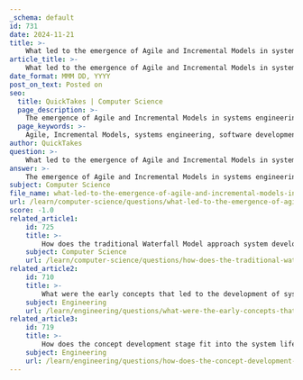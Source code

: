 ```yaml
---
_schema: default
id: 731
date: 2024-11-21
title: >-
    What led to the emergence of Agile and Incremental Models in systems engineering?
article_title: >-
    What led to the emergence of Agile and Incremental Models in systems engineering?
date_format: MMM DD, YYYY
post_on_text: Posted on
seo:
  title: QuickTakes | Computer Science
  page_description: >-
    The emergence of Agile and Incremental Models in systems engineering is driven by the limitations of traditional methodologies, the need for flexibility in dynamic environments, and a focus on customer collaboration, facilitating better adaptation and innovative project delivery.
  page_keywords: >-
    Agile, Incremental Models, systems engineering, software development, project management, iterative development, traditional models, Waterfall Model, dynamic environments, customer-centric focus, evolutionary development, adaptability, collaboration, project constraints
author: QuickTakes
question: >-
    What led to the emergence of Agile and Incremental Models in systems engineering?
answer: >-
    The emergence of Agile and Incremental Models in systems engineering can be attributed to several key factors that reflect the evolving needs of software development and project management in dynamic environments.\n\n1. **Limitations of Traditional Models**: Traditional methodologies, such as the Waterfall Model, follow a linear and sequential approach, which can be inflexible in the face of changing requirements. These models often emphasize thorough documentation and a strict sequence of phases, which may not be suitable for projects where adaptability and rapid response to change are critical. The inability to accommodate evolving user needs and the complexity of modern systems highlighted the need for more flexible approaches.\n\n2. **Iterative Development**: Agile methodologies promote iterative development, where projects are broken down into smaller, manageable increments. Each iteration typically lasts from two to four weeks, allowing teams to plan, develop, and deploy features in short cycles. This approach enables continuous feedback from stakeholders and users, facilitating adjustments based on real-world usage and changing requirements.\n\n3. **Dynamic Environments**: The Agile Model is particularly effective in environments characterized by uncertainty and rapid change. As systems become more complex and the pace of technological advancement accelerates, the ability to adapt quickly becomes essential. Agile systems engineering focuses on being agile—adapting processes and practices to meet project needs—rather than strictly adhering to predefined methodologies.\n\n4. **Customer-Centric Focus**: Agile methodologies emphasize collaboration with customers and stakeholders throughout the development process. This customer-centric approach ensures that the final product aligns closely with user needs and expectations, which is increasingly important in today's market where user satisfaction can significantly impact success.\n\n5. **Evolutionary Development**: Agile and Incremental Models support evolutionary development, where systems are built and refined over time. This allows for the integration of new insights and technologies as they emerge, rather than committing to a fixed design from the outset. This adaptability is crucial for large systems that must evolve in response to user feedback and changing market conditions.\n\n6. **Balancing Constraints**: The Agile approach requires careful balancing of various project constraints, such as size, criticality, and decomposability. Agile methodologies are often deemed most appropriate for medium-sized projects, where the iterative nature can be effectively managed without overwhelming complexity.\n\nIn summary, the emergence of Agile and Incremental Models in systems engineering is a response to the limitations of traditional methodologies, the need for flexibility in dynamic environments, and the importance of customer collaboration. These models have revolutionized how projects are managed and delivered, enabling teams to adapt and innovate more effectively.
subject: Computer Science
file_name: what-led-to-the-emergence-of-agile-and-incremental-models-in-systems-engineering.md
url: /learn/computer-science/questions/what-led-to-the-emergence-of-agile-and-incremental-models-in-systems-engineering
score: -1.0
related_article1:
    id: 725
    title: >-
        How does the traditional Waterfall Model approach system development?
    subject: Computer Science
    url: /learn/computer-science/questions/how-does-the-traditional-waterfall-model-approach-system-development
related_article2:
    id: 710
    title: >-
        What were the early concepts that led to the development of systems engineering?
    subject: Engineering
    url: /learn/engineering/questions/what-were-the-early-concepts-that-led-to-the-development-of-systems-engineering
related_article3:
    id: 719
    title: >-
        How does the concept development stage fit into the system lifecycle?
    subject: Engineering
    url: /learn/engineering/questions/how-does-the-concept-development-stage-fit-into-the-system-lifecycle
---
```


&nbsp;